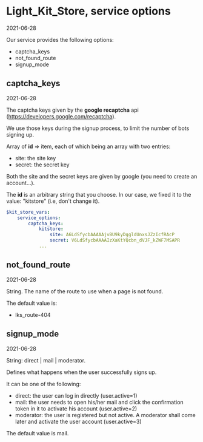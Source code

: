 Light_Kit_Store, service options
================
2021-06-28


Our service provides the following options:


- captcha_keys
- not_found_route
- signup_mode




captcha_keys
-------
2021-06-28


The captcha keys given by the **google recaptcha** api (https://developers.google.com/recaptcha).

We use those keys during the signup process, to limit the number of bots signing up.


Array of **id** => item, each of which being an array with two entries:

- site: the site key
- secret: the secret key

Both the site and the secret keys are given by google (you need to create an account...). 


The **id** is an arbitrary string that you choose. In our case, we fixed it to the value: "kitstore" (i.e, don't change it).


```yaml
$kit_store_vars:
    service_options:
        captcha_keys:
            kitstore:
                site: A6LdSfycbAAAAAjvBU9kyDggldUnxsJZzIcfRAcP
                secret: V6LdSfycbAAAAIzXaKtYQcbn_dVJF_kZWF7MSAPR
            ...    
```



not_found_route
-------
2021-06-28


String. The name of the route to use when a page is not found.

The default value is:

- lks_route-404




signup_mode
-------
2021-06-28


String: direct | mail | moderator. 



Defines what happens when the user successfully signs up.

It can be one of the following:

- direct: the user can log in directly (user.active=1) 
- mail: the user needs to open his/her mail and click the confirmation token in it to activate his account (user.active=2)
- moderator: the user is registered but not active. A moderator shall come later and activate the user account (user.active=3)



The default value is mail.





